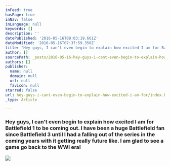 ```yaml
---
inFeed: true
hasPage: true
inNav: false
inLanguage: null
keywords: []
description: ''
datePublished: '2016-05-16T08:03:19.661Z'
dateModified: '2016-05-16T07:37:59.350Z'
title: "Hey guys, I can't even begin to explain how excited I am for Battlefield 1 to be coming out. I have been a huge Battlefield fan since Battlefield 3 until I had a falling out of the series in the coming years with it getting really future like. I am glad to see a game go back to the WWI era!"
author: []
sourcePath: _posts/2016-05-16-hey-guys-i-cant-even-begin-to-explain-how-excited-i-am-for.md
authors: []
publisher:
  name: null
  domain: null
  url: null
  favicon: null
starred: false
url: hey-guys-i-cant-even-begin-to-explain-how-excited-i-am-for/index.html
_type: Article

---
```

### Hey guys, I can't even begin to explain how excited I am for Battlefield 1 to be coming out. I have been a huge Battlefield fan since Battlefield 3 until I had a falling out of the series in the coming years with it getting really future like. I am glad to see a game go back to the WWI era!
![](https://the-grid-user-content.s3-us-west-2.amazonaws.com/1cd76adb-a744-4f12-b50a-3d61456a87dc.jpg)